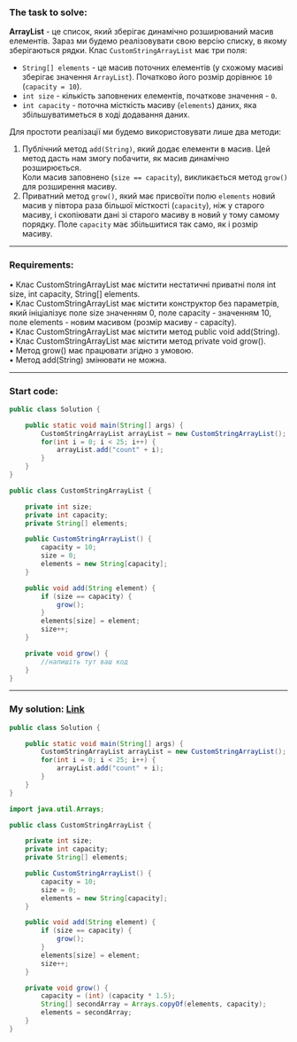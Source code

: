 ### **The task to solve:**  

**ArrayList** - це список, який зберігає динамічно розширюваний масив елементів. Зараз ми будемо реалізовувати свою версію списку, в якому зберігаються рядки. Клас `CustomStringArrayList` має три поля:  
- `String[] elements` - це масив поточних елементів (у схожому масиві зберігає значення `ArrayList`). Початково його розмір дорівнює `10` (`capacity = 10`).  
- `int size` - кількість заповнених елементів, початкове значення - `0`.  
- `int capacity` - поточна місткість масиву (`elements`) даних, яка збільшуватиметься в ході додавання даних.  

Для простоти реалізації ми будемо використовувати лише два методи:  
1. Публічний метод `add(String)`, який додає елементи в масив. Цей метод дасть нам змогу побачити, як масив динамічно розширюється.  
Коли масив заповнено (`size == capacity`), викликається метод `grow()` для розширення масиву.  
2. Приватний метод `grow()`, який має присвоїти полю `elements` новий масив у півтора раза більшої місткості (`capacity`), ніж у старого масиву, і скопіювати дані зі старого масиву в новий у тому самому порядку. Поле `capacity` має збільшитися так само, як і розмір масиву.

---

### **Requirements:**  

• Клас CustomStringArrayList має містити нестатичні приватні поля int size, int capacity, String[] elements.  
• Клас CustomStringArrayList має містити конструктор без параметрів, який ініціалізує поле size значенням 0, поле capacity - значенням 10, поле elements - новим масивом (розмір масиву - capacity).  
• Клас CustomStringArrayList має містити метод public void add(String).  
• Клас CustomStringArrayList має містити метод private void grow().  
• Метод grow() має працювати згідно з умовою.  
• Метод add(String) змінювати не можна.

---

### **Start code:**  

```java
public class Solution {

    public static void main(String[] args) {
        CustomStringArrayList arrayList = new CustomStringArrayList();
        for(int i = 0; i < 25; i++) {
            arrayList.add("count" + i);
        }
    }
}
```

```java
public class CustomStringArrayList {

    private int size;
    private int capacity;
    private String[] elements;

    public CustomStringArrayList() {
        capacity = 10;
        size = 0;
        elements = new String[capacity];
    }                        

    public void add(String element) {
        if (size == capacity) {
            grow();
        }
        elements[size] = element;
        size++;
    }

    private void grow() {
        //напишіть тут ваш код
    }
}
```

---

### **My solution: [Link](./src/)**  

```java
public class Solution {

    public static void main(String[] args) {
        CustomStringArrayList arrayList = new CustomStringArrayList();
        for(int i = 0; i < 25; i++) {
            arrayList.add("count" + i);
        }
    }
}
```

```java
import java.util.Arrays;

public class CustomStringArrayList {

    private int size;
    private int capacity;
    private String[] elements;

    public CustomStringArrayList() {
        capacity = 10;
        size = 0;
        elements = new String[capacity];
    }                        

    public void add(String element) {
        if (size == capacity) {
            grow();
        }
        elements[size] = element;
        size++;
    }

    private void grow() {
        capacity = (int) (capacity * 1.5);
        String[] secondArray = Arrays.copyOf(elements, capacity);
        elements = secondArray;
    }
}
```

